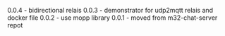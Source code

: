 0.0.4 - bidirectional relais
0.0.3 - demonstrator for udp2mqtt relais and docker file
0.0.2 - use mopp library
0.0.1 - moved from m32-chat-server repot
